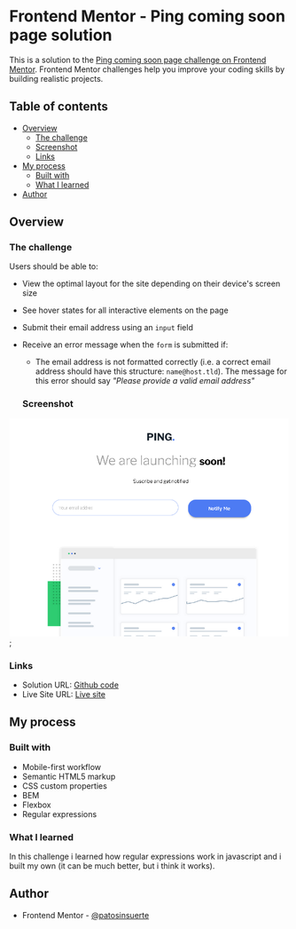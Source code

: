 # Frontend Mentor - Ping coming soon page solution

This is a solution to the [Ping coming soon page challenge on Frontend Mentor](https://www.frontendmentor.io/challenges/ping-single-column-coming-soon-page-5cadd051fec04111f7b848da). Frontend Mentor challenges help you improve your coding skills by building realistic projects. 

## Table of contents

- [Overview](#overview)
  - [The challenge](#the-challenge)
  - [Screenshot](#screenshot)
  - [Links](#links)
- [My process](#my-process)
  - [Built with](#built-with)
  - [What I learned](#what-i-learned)
- [Author](#author)


## Overview

### The challenge

Users should be able to:

- View the optimal layout for the site depending on their device's screen size
- See hover states for all interactive elements on the page
- Submit their email address using an `input` field
- Receive an error message when the `form` is submitted if:
	- The email address is not formatted correctly (i.e. a correct email address should have this structure: `name@host.tld`). The message for this error should say *"Please provide a valid email address"*



    ### Screenshot

![](/Captura.PNG);

### Links

- Solution URL: [Github code](https://github.com/pabarcag/ping-simple-page)
- Live Site URL: [Live site](https://pabarcag.github.io/ping-simple-page/)


## My process

### Built with

- Mobile-first workflow
- Semantic HTML5 markup
- CSS custom properties
- BEM
- Flexbox
- Regular expressions

### What I learned

In this challenge i learned how regular expressions work in javascript and i built my own (it can be much better, but i think it works).


## Author
- Frontend Mentor - [@patosinsuerte](https://www.frontendmentor.io/profile/Patosinsuerte)
